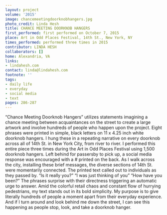 ```yaml
---
layout: project
volume: '2015'
image: chancemeetingdoorknobhangers.jpg
photo_credit: Linda Hesh
title: CHANCE MEETING DOORKNOB HANGERS
first_performed: first performed on October 7, 2015
place: Art in Odd Places Festival, 14th St., New York, NY
times_performed: performed three times in 2015
contributor: LINDA HESH
collaborators: []
home: Alexandria, VA
links:
- lindahesh.com
contact: linda@lindahesh.com
footnote: ''
tags:
- daily life
- everyday
- social media
- text
pages: 286-287
---
```


“Chance Meeting Doorknob Hangers” utilizes statements imagining a chance meeting between acquaintances on the street to create a large artwork and involve hundreds of people who happen upon the project. Eight phrases were printed in simple, black letters on 11 x 4.25 inch white doorknob hangers. I hung these in a repeating narrative on every doorknob across all of 14th St. in New York City, from river to river. I performed this entire piece three times during the Art in Odd Places Festival using 1,500 doorknob hangers. Left behind for passersby to pick up, a social media response was encouraged with a # printed on the back. As I walk across the city, installing these brief messages, the diverse sections of 14th St. were momentarily connected. The printed text called out to individuals as they passed by. “Is it really you?” “I was just thinking of you” “How have you been?” The phrases surprise with their directness triggering an automatic urge to answer. Amid the colorful retail chaos and constant flow of hurrying pedestrians, my text stands out in its bold simplicity. My purpose is to give literally hundreds of people a moment apart from their everyday experience. And if I turn around and look behind me down the street, I can see this happening as people stop, look, and take a doorknob hanger.
